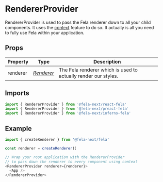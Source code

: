# RendererProvider

RendererProvider is used to pass the Fela renderer down to all your child components. It uses the [context](https://facebook.github.io/react/docs/context.html) feature to do so. It actually is all you need to fully use Fela within your application.

## Props

| Property | Type | Description |
| --- | --- |  --- |
| renderer | *[Renderer](../../basics/Renderer.md)* | The Fela renderer which is used to actually render our styles. | 

## Imports
```javascript
import { RendererProvider } from '@fela-next/react-fela'
import { RendererProvider } from '@fela-next/preact-fela'
import { RendererProvider } from '@fela-next/inferno-fela'
```

## Example
```javascript
import { createRenderer } from '@fela-next/fela'

const renderer = createRenderer()

// Wrap your root application with the RendererProvider
// to pass down the renderer to every component using context
<RendererProvider renderer={renderer}>
  <App />
</RendererProvider>
```